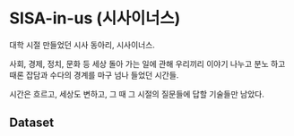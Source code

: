 # SISA-in-us (시사이너스)

대학 시절 만들었던 시사 동아리, 시사이너스.

사회, 경제, 정치, 문화 등  세상 돌아 가는 일에 관해 우리끼리 이야기 나누고 분노 하고 때론 잡담과 수다의 경계를 마구 넘나 들었던 시간들.

시간은 흐르고, 세상도 변하고, 
그 때  그  시절의 질문들에 답할 기술들만 남았다.

## Dataset
